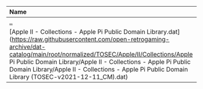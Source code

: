 |Name|Size|
|:---|---:|
|[..](../index.html)|DIR|
|[Apple II - Collections - Apple Pi Public Domain Library.dat](https://raw.githubusercontent.com/open-retrogaming-archive/dat-catalog/main/root/normalized/TOSEC/Apple/II/Collections/Apple Pi Public Domain Library/Apple II - Collections - Apple Pi Public Domain Library/Apple II - Collections - Apple Pi Public Domain Library (TOSEC-v2021-12-11_CM).dat)|1376|

